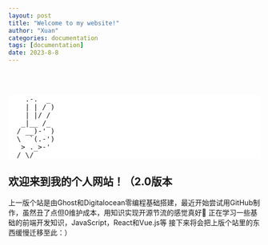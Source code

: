 ```yaml
---
layout: post
title: "Welcome to my website!"
author: "Xuan"
categories: documentation
tags: [documentation]
date: 2023-8-8
---
```


<br><br>
<style>
  pre {
    background-color: white; /* 将背景色设置为白色 */
  }
</style>
<pre>
    .-.  _
    | | / )
    | |/ /
   _|__ /_
  / __)-' )
  \  `(.-')
   > ._>-'
  / \/
</pre>
## 欢迎来到我的个人网站！（2.0版本

上一版个站是由Ghost和Digitalocean零编程基础搭建，最近开始尝试用GitHub制作，虽然丑了点但0维护成本，用知识实现开源节流的感觉真好🥹
正在学习一些基础的前端开发知识，JavaScript，React和Vue.js等
接下来将会把上版个站里的东西缓慢迁移至此：）
